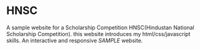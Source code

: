# HNSC
A sample website for a Scholarship Competition HNSC(Hindustan National Scholarship Competition).
this website introduces my html/css/javascript skills.
An interactive and responsive *SAMPLE* website.
